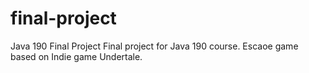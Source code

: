# final-project
Java 190 Final Project
Final project for Java 190 course. Escaoe game based on Indie game Undertale.
